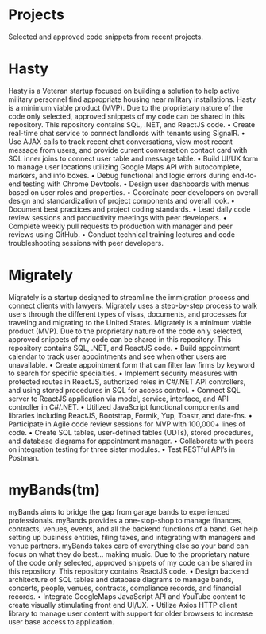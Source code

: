 # Projects
Selected and approved code snippets from recent projects.

# Hasty
Hasty is a Veteran startup focused on building a solution to help active military personnel find appropriate housing near military installations. Hasty is a minimum viable product (MVP). Due to the proprietary nature of the code only selected, approved snippets of my code can be shared in this repository. This repository contains SQL, .NET, and ReactJS code.
• Create real-time chat service to connect landlords with tenants using SignalR. 
• Use AJAX calls to track recent chat conversations, view most recent message from users, and provide current conversation contact card with SQL inner joins to connect user table and message table.
• Build UI/UX form to manage user locations utilizing Google Maps API with autocomplete, markers, and info boxes.
• Debug functional and logic errors during end-to-end testing with Chrome Devtools.
• Design user dashboards with menus based on user roles and properties.
• Coordinate peer developers on overall design and standardization of project components and overall look.
• Document best practices and project coding standards.
• Lead daily code review sessions and productivity meetings with peer developers.
• Complete weekly pull requests to production with manager and peer reviews using GitHub.
• Conduct technical training lectures and code troubleshooting sessions with peer developers.

# Migrately
Migrately is a startup designed to streamline the immigration process and connect clients with lawyers. Migrately uses a step-by-step process to walk users through the different types of visas, documents, and processes for traveling and migrating to the United States. Migrately is a minimum viable product (MVP). Due to the proprietary nature of the code only selected, approved snippets of my code can be shared in this repository. This repository contains SQL, .NET, and ReactJS code.
• Build appointment calendar to track user appointments and see when other users are unavailable. 
• Create appointment form that can filter law firms by keyword to search for specific specialties.
• Implement security measures with protected routes in ReactJS, authorized roles in C#/.NET API controllers, and using stored procedures in SQL for access control.
• Connect SQL server to ReactJS application via model, service, interface, and API controller in C#/.NET.
• Utilized JavaScript functional components and libraries including ReactJS, Bootstrap, Formik, Yup, Toastr, and date-fns.
• Participate in Agile code review sessions for MVP with 100,000+ lines of code.
• Create SQL tables, user-defined tables (UDTs), stored procedures, and database diagrams for appointment manager.
• Collaborate with peers on integration testing for three sister modules.
• Test RESTful API’s in Postman.

# myBands(tm)
myBands aims to bridge the gap from garage bands to experienced professionals. myBands provides a one-stop-shop to manage finances, contracts, venues, events, and all the backend functions of a band. Get help setting up business entities, filing taxes, and integrating with managers and venue partners. myBands takes care of everything else so your band can focus on what they do best... making music. Due to the proprietary nature of the code only selected, approved snippets of my code can be shared in this repository. This repository contains ReactJS code.
• Design backend architecture of SQL tables and database diagrams to manage bands, concerts, people, venues, contracts, compliance records, and financial records.
• Integrate GoogleMaps JavaScript API and YouTube content to create visually stimulating front end UI/UX.
• Utilize Axios HTTP client library to manage user content with support for older browsers to increase user base access to application.
